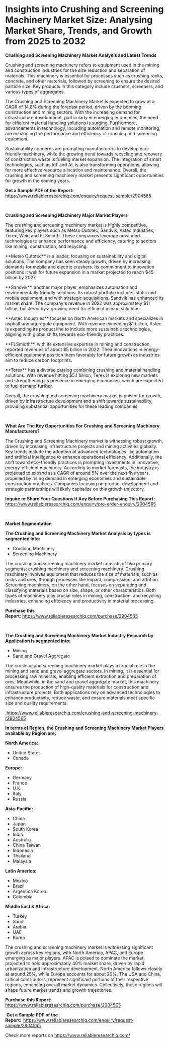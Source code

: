 <p><h1>Insights into Crushing and Screening Machinery Market Size: Analysing Market Share, Trends, and Growth from 2025 to 2032</h1></p><p><strong>Crushing and Screening Machinery Market Analysis and Latest Trends</strong></p>
<p><p>Crushing and screening machinery refers to equipment used in the mining and construction industries for the size reduction and separation of materials. This machinery is essential for processes such as crushing rocks, concrete, and other materials, followed by screening to ensure the desired particle size. Key products in this category include crushers, screeners, and various types of aggregates.</p><p>The Crushing and Screening Machinery Market is expected to grow at a CAGR of 14.8% during the forecast period, driven by the booming construction and mining sectors. With the increasing demand for infrastructure development, particularly in emerging economies, the need for efficient material handling solutions is surging. Furthermore, advancements in technology, including automation and remote monitoring, are enhancing the performance and efficiency of crushing and screening equipment.</p><p>Sustainability concerns are prompting manufacturers to develop eco-friendly machinery, while the growing trend towards recycling and recovery of construction waste is fueling market expansion. The integration of smart technologies, such as IoT and AI, is also transforming operations, allowing for more effective resource allocation and maintenance. Overall, the crushing and screening machinery market presents significant opportunities for growth in the coming years.</p></p>
<p><strong>Get a Sample PDF of the Report:&nbsp;</strong> <a href="https://www.reliableresearchiq.com/enquiry/request-sample/2904565?utm_campaign=2456&utm_medium=2&utm_source=Github&utm_content=ia&utm_term=12032025&utm_id=crushing-and-screening-machinery">https://www.reliableresearchiq.com/enquiry/request-sample/2904565</a></p>
<p>&nbsp;</p>
<p><strong>Crushing and Screening Machinery Major Market Players</strong></p>
<p><p>The crushing and screening machinery market is highly competitive, featuring key players such as Metso Outotec, Sandvik, Astec Industries, Terex, Weir, and FLSmidth. These companies leverage advanced technologies to enhance performance and efficiency, catering to sectors like mining, construction, and recycling.</p><p>**Metso Outotec** is a leader, focusing on sustainability and digital solutions. The company has seen steady growth, driven by increasing demands for mobile and electric crushers. Its commitment to innovation positions it well for future expansion in a market projected to reach $45 billion by 2027.</p><p>**Sandvik**, another major player, emphasizes automation and environmentally friendly solutions. Its robust portfolio includes static and mobile equipment, and with strategic acquisitions, Sandvik has enhanced its market share. The company's revenue in 2022 was approximately $11 billion, bolstered by a growing need for efficient mining solutions.</p><p>**Astec Industries** focuses on North American markets and specializes in asphalt and aggregate equipment. With revenue exceeding $1 billion, Astec is expanding its product line to include more sustainable technologies, aligning with global shifts towards eco-friendly practices.</p><p>**FLSmidth**, with its extensive expertise in mining and construction, reported revenues of about $5 billion in 2022. Their innovations in energy-efficient equipment position them favorably for future growth as industries aim to reduce carbon footprints.</p><p>**Terex** has a diverse catalog combining crushing and material handling solutions. With revenue hitting $5.1 billion, Terex is exploring new markets and strengthening its presence in emerging economies, which are expected to fuel demand further.</p><p>Overall, the crushing and screening machinery market is poised for growth, driven by infrastructure development and a shift towards sustainability, providing substantial opportunities for these leading companies.</p></p>
<p>&nbsp;</p>
<p><strong>What Are The Key Opportunities For Crushing and Screening Machinery Manufacturers?</strong></p>
<p><p>The Crushing and Screening Machinery market is witnessing robust growth, driven by increasing infrastructure projects and mining activities globally. Key trends include the adoption of advanced technologies like automation and artificial intelligence to enhance operational efficiency. Additionally, the shift toward eco-friendly practices is prompting investments in innovative, energy-efficient machinery. According to market forecasts, the industry is projected to expand at a CAGR of around 5% over the next five years, propelled by rising demand in emerging economies and sustainable construction practices. Companies focusing on product development and strategic partnerships will likely capitalize on this growth trajectory.</p></p>
<p><strong>Inquire or Share Your Questions If Any Before Purchasing This Report:</strong> <a href="https://www.reliableresearchiq.com/enquiry/pre-order-enquiry/2904565?utm_campaign=2456&utm_medium=2&utm_source=Github&utm_content=ia&utm_term=12032025&utm_id=crushing-and-screening-machinery">https://www.reliableresearchiq.com/enquiry/pre-order-enquiry/2904565</a></p>
<p>&nbsp;</p>
<p><strong>Market Segmentation</strong></p>
<p><strong>The Crushing and Screening Machinery Market Analysis by types is segmented into:</strong></p>
<p><ul><li>Crushing Machinery</li><li>Screening Machinery</li></ul></p>
<p><p>The crushing and screening machinery market consists of two primary segments: crushing machinery and screening machinery. Crushing machinery involves equipment that reduces the size of materials, such as rocks and ores, through processes like impact, compression, and attrition. Screening machinery, on the other hand, focuses on separating and classifying materials based on size, shape, or other characteristics. Both types of machinery play crucial roles in mining, construction, and recycling industries, enhancing efficiency and productivity in material processing.</p></p>
<p><strong>Purchase this Report:&nbsp;</strong><a href="https://www.reliableresearchiq.com/purchase/2904565?utm_campaign=2456&utm_medium=2&utm_source=Github&utm_content=ia&utm_term=12032025&utm_id=crushing-and-screening-machinery">https://www.reliableresearchiq.com/purchase/2904565</a></p>
<p>&nbsp;</p>
<p><strong>The Crushing and Screening Machinery Market Industry Research by Application is segmented into:</strong></p>
<p><ul><li>Mining</li><li>Sand and Gravel Aggregate</li></ul></p>
<p><p>The crushing and screening machinery market plays a crucial role in the mining and sand and gravel aggregate sectors. In mining, it is essential for processing raw minerals, enabling efficient extraction and preparation of ores. Meanwhile, in the sand and gravel aggregate market, this machinery ensures the production of high-quality materials for construction and infrastructure projects. Both applications rely on advanced technologies to enhance productivity, reduce waste, and ensure materials meet specific size and quality requirements.</p></p>
<p><a href="https://www.reliableresearchiq.com/crushing-and-screening-machinery-r2904565?utm_campaign=2456&utm_medium=2&utm_source=Github&utm_content=ia&utm_term=12032025&utm_id=crushing-and-screening-machinery">&nbsp;https://www.reliableresearchiq.com/crushing-and-screening-machinery-r2904565</a></p>
<p><strong>In terms of Region, the Crushing and Screening Machinery Market Players available by Region are:</strong></p>
<p>
    <p> <strong> North America: </strong>
        <ul>
            <li>United States</li>
            <li>Canada</li>
        </ul>
        </p> 
    <p> <strong> Europe: </strong>
        <ul>
            <li>Germany</li>
            <li>France</li>
            <li>U.K.</li>
            <li>Italy</li>
            <li>Russia</li>
        </ul>
        </p> 
    <p> <strong> Asia-Pacific: </strong>
        <ul>
            <li>China</li>
            <li>Japan</li>
            <li>South Korea</li>
            <li>India</li>
            <li>Australia</li>
            <li>China Taiwan</li>
            <li>Indonesia</li>
            <li>Thailand</li>
            <li>Malaysia</li>
        </ul>
        </p> 
    <p> <strong> Latin America: </strong>
        <ul>
            <li>Mexico</li>
            <li>Brazil</li>
            <li>Argentina Korea</li>
            <li>Colombia</li>
        </ul>
        </p> 
    <p> <strong> Middle East & Africa: </strong>
        <ul>
            <li>Turkey</li>
            <li>Saudi</li>
            <li>Arabia</li>
            <li>UAE</li>
            <li>Korea</li>
        </ul>
    </p>
    </p>
<p><p>The crushing and screening machinery market is witnessing significant growth across key regions, with North America, APAC, and Europe emerging as major players. APAC is poised to dominate the market, projected to hold approximately 40% market share, driven by rapid urbanization and infrastructure development. North America follows closely at around 25%, while Europe accounts for about 20%. The USA and China, critical contributors, represent significant portions of their respective regions, enhancing overall market dynamics. Collectively, these regions will shape future market trends and growth trajectories.</p></p>
<p><strong>Purchase this Report: </strong><a href="https://www.reliableresearchiq.com/purchase/2904565?utm_campaign=2456&utm_medium=2&utm_source=Github&utm_content=ia&utm_term=12032025&utm_id=crushing-and-screening-machinery">https://www.reliableresearchiq.com/purchase/2904565</a></p>
<p>&nbsp;<strong>Get a Sample PDF of the Report:&nbsp;&nbsp;</strong><a href="https://www.reliableresearchiq.com/enquiry/request-sample/2904565?utm_campaign=2456&utm_medium=2&utm_source=Github&utm_content=ia&utm_term=12032025&utm_id=crushing-and-screening-machinery">https://www.reliableresearchiq.com/enquiry/request-sample/2904565</a></p>
<p><strong></strong></p>
<p>Check more reports on <a href="https://www.reliableresearchiq.com/?utm_campaign=2456&utm_medium=2&utm_source=Github&utm_content=ia&utm_term=12032025&utm_id=crushing-and-screening-machinery">https://www.reliableresearchiq.com/</a></p>